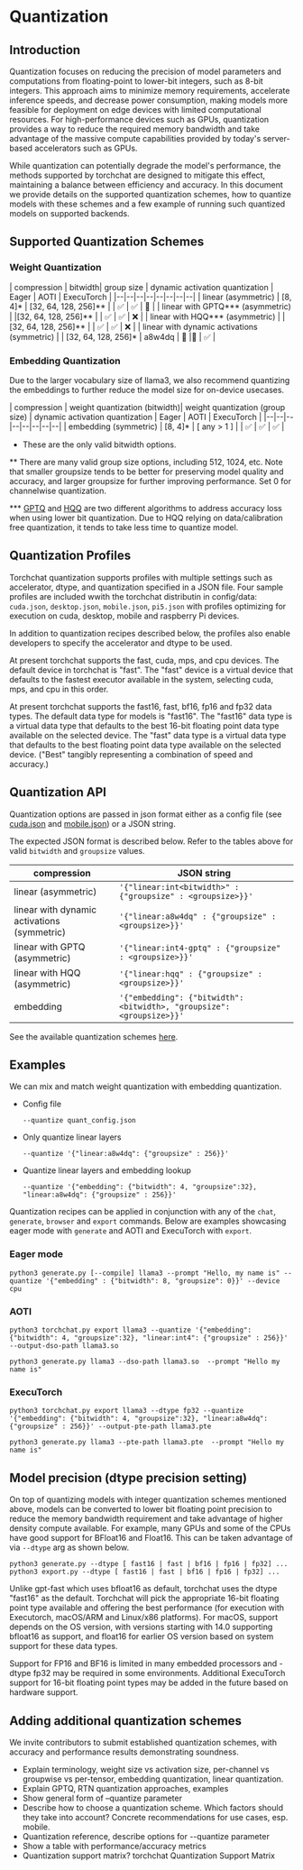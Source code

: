 
# Quantization

<!--
[shell default]: HF_TOKEN="${SECRET_HF_TOKEN_PERIODIC}" huggingface-cli login
[shell default]: TORCHCHAT_ROOT=${PWD} ./scripts/install_et.sh
-->

## Introduction
Quantization focuses on reducing the precision of model parameters and computations from floating-point to lower-bit integers, such as 8-bit integers. This approach aims to minimize memory requirements, accelerate inference speeds, and decrease power consumption, making models more feasible for deployment on edge devices with limited computational resources. For high-performance devices such as GPUs, quantization provides a way to reduce the required memory bandwidth and take advantage of the massive compute capabilities provided by today's server-based accelerators such as GPUs.

While quantization can potentially degrade the model's performance, the methods supported by torchchat are designed to mitigate this effect, maintaining a balance between efficiency and accuracy. In this document we provide details on the supported quantization schemes, how to quantize models with these schemes and a few example of running such quantized models on supported backends.

## Supported Quantization Schemes
### Weight Quantization
| compression | bitwidth| group size | dynamic activation quantization | Eager | AOTI | ExecuTorch |
|--|--|--|--|--|--|--|--|
| linear (asymmetric) | [8, 4]* | [32, 64, 128, 256]** | | ✅ | ✅ | 🚧 |
| linear with GPTQ*** (asymmetric) | |[32, 64, 128, 256]**  | | ✅ | ✅ | ❌ |
| linear with HQQ*** (asymmetric) | |[32, 64, 128, 256]**  | | ✅ | ✅ | ❌ |
| linear with dynamic activations (symmetric) | | [32, 64, 128, 256]* | a8w4dq | 🚧 |🚧 | ✅ |

### Embedding Quantization

Due to the larger vocabulary size of llama3, we also recommend
quantizing the embeddings to further reduce the model size for
on-device usecases.

| compression | weight quantization (bitwidth)| weight quantization (group size) | dynamic activation quantization | Eager | AOTI | ExecuTorch |
|--|--|--|--|--|--|--|--|
| embedding (symmetric) | [8, 4]* | [ any > 1 ] | | ✅ | ✅ | ✅ |


* These are the only valid bitwidth options.

** There are many valid group size options, including 512, 1024,
   etc. Note that smaller groupsize tends to be better for preserving
   model quality and accuracy, and larger groupsize for further
   improving performance. Set 0 for channelwise quantization.

*** [GPTQ](https://arxiv.org/abs/2210.17323) and
    [HQQ](https://mobiusml.github.io/hqq_blog/) are two different
    algorithms to address accuracy loss when using lower bit
    quantization. Due to HQQ relying on data/calibration free
    quantization, it tends to take less time to quantize model.

## Quantization Profiles

Torchchat quantization supports profiles with multiple settings such
as accelerator, dtype, and quantization specified in a JSON file.
Four sample profiles are included wwith the torchchat distributin in
config/data: `cuda.json`, `desktop.json`, `mobile.json`, `pi5.json`
with profiles optimizing for execution on cuda, desktop, mobile and
raspberry Pi devices.

In addition to quantization recipes described below, the profiles also
enable developers to specify the accelerator and dtype to be used.

At present torchchat supports the fast, cuda, mps, and cpu devices.
The default device in torchchat is "fast". The "fast" device is a
virtual device that defaults to the fastest executor available in the
system, selecting cuda, mps, and cpu in this order.

At present torchchat supports the fast16, fast, bf16, fp16 and fp32
data types. The default data type for models is "fast16".  The
"fast16" data type is a virtual data type that defaults to the best
16-bit floating point data type available on the selected device. The
"fast" data type is a virtual data type that defaults to the best
floating point data type available on the selected device.  ("Best"
tangibly representing a combination of speed and accuracy.)

## Quantization API

Quantization options are passed in json format either as a config file
(see [cuda.json](../config/data/cuda.json) and
[mobile.json](../config/data/mobile.json)) or a JSON string.

The expected JSON format is described below. Refer to the tables above
for valid `bitwidth` and `groupsize` values.

| compression | JSON string |
|--|--|
| linear (asymmetric) | `'{"linear:int<bitwidth>" : {"groupsize" : <groupsize>}}'` |
| linear with dynamic activations (symmetric) | `'{"linear:a8w4dq" : {"groupsize" : <groupsize>}}'`|
| linear with GPTQ (asymmetric) | `'{"linear:int4-gptq" : {"groupsize" : <groupsize>}}'`|
| linear with HQQ (asymmetric) |`'{"linear:hqq" : {"groupsize" : <groupsize>}}'`|
| embedding | `'{"embedding": {"bitwidth": <bitwidth>, "groupsize":<groupsize>}}'` |

See the available quantization schemes [here](https://github.com/pytorch/torchchat/blob/main/quantize.py#L1260-L1266).

## Examples
We can mix and match weight quantization with embedding quantization.

[skip default]: begin
* Config file
  ```
  --quantize quant_config.json
  ```
* Only quantize linear layers
  ```
  --quantize '{"linear:a8w4dq": {"groupsize" : 256}}'
  ```
* Quantize linear layers and embedding lookup
  ```
  --quantize '{"embedding": {"bitwidth": 4, "groupsize":32}, "linear:a8w4dq": {"groupsize" : 256}}'
  ```
[skip default]: end

Quantization recipes can be applied in conjunction with any of the
`chat`, `generate`, `browser` and `export` commands. Below are
examples showcasing eager mode with `generate` and AOTI and ExecuTorch
with `export`.

### Eager mode
```
python3 generate.py [--compile] llama3 --prompt "Hello, my name is" --quantize '{"embedding" : {"bitwidth": 8, "groupsize": 0}}' --device cpu
```
### AOTI
```
python3 torchchat.py export llama3 --quantize '{"embedding": {"bitwidth": 4, "groupsize":32}, "linear:int4": {"groupsize" : 256}}' --output-dso-path llama3.so

python3 generate.py llama3 --dso-path llama3.so  --prompt "Hello my name is"
```
### ExecuTorch
```
python3 torchchat.py export llama3 --dtype fp32 --quantize '{"embedding": {"bitwidth": 4, "groupsize":32}, "linear:a8w4dq": {"groupsize" : 256}}' --output-pte-path llama3.pte

python3 generate.py llama3 --pte-path llama3.pte  --prompt "Hello my name is"
```

## Model precision (dtype precision setting)
On top of quantizing models with integer quantization schemes mentioned above, models can be converted to lower bit floating point precision to reduce the memory bandwidth requirement and take advantage of higher density compute available. For example, many GPUs and some of the CPUs have good support for BFloat16 and Float16. This can be taken advantage of via `--dtype` arg as shown below.

[skip default]: begin
```
python3 generate.py --dtype [ fast16 | fast | bf16 | fp16 | fp32] ...
python3 export.py --dtype [ fast16 | fast | bf16 | fp16 | fp32] ...
```
[skip default]: end

Unlike gpt-fast which uses bfloat16 as default, torchchat uses the dtype "fast16" as the default. Torchchat will pick the appropriate 16-bit floating point type available and offering the best performance (for execution with Executorch, macOS/ARM and Linux/x86 platforms).  For macOS, support depends on the OS version, with versions starting with 14.0 supporting bfloat16 as support, and float16 for earlier OS version based on system support for these data types.  

Support for FP16 and BF16 is limited in many embedded processors and -dtype fp32 may be required in some environments. Additional ExecuTorch support for 16-bit floating point types may be added in the future based on hardware support.

## Adding additional quantization schemes
We invite contributors to submit established quantization schemes, with accuracy and performance results demonstrating soundness.

- Explain terminology, weight size vs activation size, per-channel vs groupwise vs per-tensor, embedding quantization, linear quantization.
- Explain GPTQ, RTN quantization approaches, examples
- Show general form of –quantize parameter
- Describe how to choose a quantization scheme. Which factors should they take into account? Concrete recommendations for use cases, esp. mobile.
- Quantization reference, describe options for --quantize parameter
- Show a table with performance/accuracy metrics
- Quantization support matrix? torchchat Quantization Support Matrix

[end default]: end
